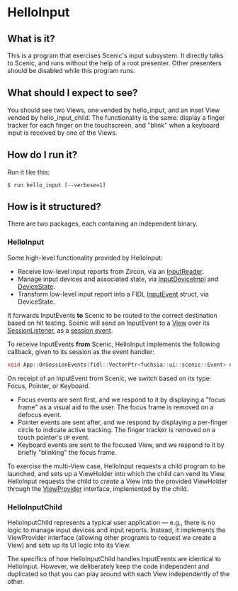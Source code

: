 # HelloInput

## What is it?

This is a program that exercises Scenic's input subsystem. It directly talks to
Scenic, and runs without the help of a root presenter. Other presenters should
be disabled while this program runs.

## What should I expect to see?

You should see two Views, one vended by hello_input, and an inset View vended by
hello_input_child. The functionality is the same: display a finger tracker for
each finger on the touchscreen, and "blink" when a keyboard input is received by
one of the Views.

## How do I run it?

Run it like this:

```
$ run hello_input [--verbose=1]
```

## How is it structured?

There are two packages, each containing an independent binary.

### HelloInput

Some high-level functionality provided by HelloInput:

* Receive low-level input reports from Zircon, via an
[InputReader](https://fuchsia.googlesource.com/fuchsia/+/master/garnet/bin/ui/input_reader/input_reader.h).
* Manage input devices and associated state, via
[InputDeviceImpl](https://fuchsia.googlesource.com/fuchsia/+/master/garnet/public/lib/ui/input/input_device_impl.h)
and
[DeviceState](https://fuchsia.googlesource.com/fuchsia/+/master/garnet/public/lib/ui/input/device_state.h).
* Transform low-level input report into a FIDL
[InputEvent](https://fuchsia.googlesource.com/fuchsia/+/master/sdk/fidl/fuchsia.ui.input/input_events.fidl)
struct, via DeviceState.

It forwards InputEvents **to** Scenic to be routed to the correct destination
based on hit testing. Scenic will send an InputEvent to a
[View](https://fuchsia.googlesource.com/fuchsia/+/master/garnet/lib/ui/gfx/resources/view.h)
over its
[SessionListener](https://fuchsia.googlesource.com/fuchsia/+/master/sdk/fidl/fuchsia.ui.scenic/session.fidl),
as a
[session event](https://fuchsia.googlesource.com/fuchsia/+/master/sdk/fidl/fuchsia.ui.scenic/events.fidl).

To receive InputEvents **from** Scenic, HelloInput implements the following
callback, given to its session as the event handler:

```C++
void App::OnSessionEvents(fidl::VectorPtr<fuchsia::ui::scenic::Event> events);
```

On receipt of an InputEvent from Scenic, we switch based on its type: Focus,
Pointer, or Keyboard.

*   Focus events are sent first, and we respond to it by displaying a "focus
    frame" as a visual aid to the user. The focus frame is removed on a defocus
    event.
*   Pointer events are sent after, and we respond by displaying a per-finger
    circle to indicate active tracking. The finger tracker is removed on a touch
    pointer's `UP` event.
*   Keyboard events are sent to the focused View, and we respond to it by
    briefly "blinking" the focus frame.

To exercise the multi-View case, HelloInput requests a child program to be
launched, and sets up a ViewHolder into which the child can vend its View.
HelloInput requests the child to *create* a View into the provided ViewHolder
through the
[ViewProvider](https://fuchsia.googlesource.com/fuchsia/+/master/sdk/fidl/fuchsia.ui.app/view_provider.fidl)
interface, implemented by the child.

### HelloInputChild

HelloInputChild represents a typical user application &mdash; e.g., there is no
logic to manage input devices and input reports. Instead, it implements the
ViewProvider interface (allowing other programs to request we create a View) and
sets up its UI logic into its View.

The specifics of how HelloInputChild handles InputEvents are identical to
HelloInput. However, we deliberately keep the code independent and duplicated so
that you can play around with each View independently of the other.
